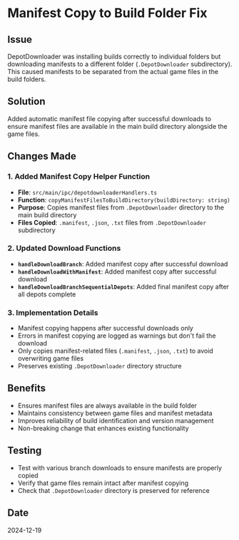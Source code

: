 # Manifest Copy to Build Folder Fix

## Issue
DepotDownloader was installing builds correctly to individual folders but downloading manifests to a different folder (`.DepotDownloader` subdirectory). This caused manifests to be separated from the actual game files in the build folders.

## Solution
Added automatic manifest file copying after successful downloads to ensure manifest files are available in the main build directory alongside the game files.

## Changes Made

### 1. Added Manifest Copy Helper Function
- **File**: `src/main/ipc/depotdownloaderHandlers.ts`
- **Function**: `copyManifestFilesToBuildDirectory(buildDirectory: string)`
- **Purpose**: Copies manifest files from `.DepotDownloader` directory to the main build directory
- **Files Copied**: `.manifest`, `.json`, `.txt` files from `.DepotDownloader` subdirectory

### 2. Updated Download Functions
- **`handleDownloadBranch`**: Added manifest copy after successful download
- **`handleDownloadWithManifest`**: Added manifest copy after successful download  
- **`handleDownloadBranchSequentialDepots`**: Added final manifest copy after all depots complete

### 3. Implementation Details
- Manifest copying happens after successful downloads only
- Errors in manifest copying are logged as warnings but don't fail the download
- Only copies manifest-related files (`.manifest`, `.json`, `.txt`) to avoid overwriting game files
- Preserves existing `.DepotDownloader` directory structure

## Benefits
- Ensures manifest files are always available in the build folder
- Maintains consistency between game files and manifest metadata
- Improves reliability of build identification and version management
- Non-breaking change that enhances existing functionality

## Testing
- Test with various branch downloads to ensure manifests are properly copied
- Verify that game files remain intact after manifest copying
- Check that `.DepotDownloader` directory is preserved for reference

## Date
2024-12-19

